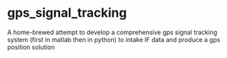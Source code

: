 # gps_signal_tracking
A home-brewed attempt to develop a comprehensive gps signal tracking system (first in matlab then in python) to intake IF data and produce a gps position solution
